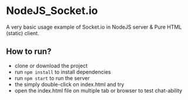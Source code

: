 # NodeJS_Socket.io

A very basic usage example of Socket.io in NodeJS server & Pure HTML (static) client.

## How to run?
* clone or download the project
* run `npm install` to install dependencies
* run `npm start` to run the server
* the simply double-click on index.html and try
* open the index.html file on multiple tab or browser to test chat-ability